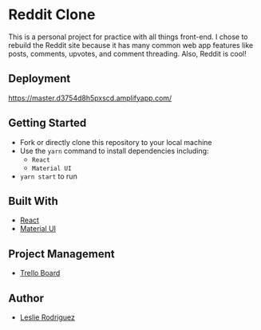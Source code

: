 
# Reddit Clone
This is a personal project for practice with all things front-end. I chose to rebuild the Reddit site because it has many common web app features like posts, comments, upvotes, and comment threading. Also, Reddit is cool!

## Deployment
https://master.d3754d8h5pxscd.amplifyapp.com/

## Getting Started

- Fork or directly clone this repository to your local machine
- Use the `yarn` command to install dependencies including:
  - `React`
  - `Material UI`
- `yarn start` to run

## Built With

- [React](https://reactjs.org/)
- [Material UI](https://material-ui.com/)

## Project Management

- [Trello Board](https://trello.com/b/inXZ11aU/reddit-clone)

## Author

- [Leslie Rodriguez](https://github.com/rleslie1015)
